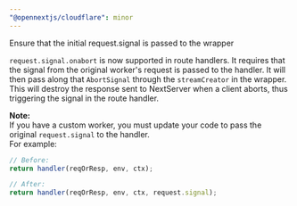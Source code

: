 ```yaml
---
"@opennextjs/cloudflare": minor
---
```


Ensure that the initial request.signal is passed to the wrapper

`request.signal.onabort` is now supported in route handlers. It requires that the signal from the original worker's request is passed to the handler. It will then pass along that `AbortSignal` through the `streamCreator` in the wrapper. This will destroy the response sent to NextServer when a client aborts, thus triggering the signal in the route handler.

**Note:**  
If you have a custom worker, you must update your code to pass the original `request.signal` to the handler.  
For example:

```js
// Before:
return handler(reqOrResp, env, ctx);

// After:
return handler(reqOrResp, env, ctx, request.signal);
```
